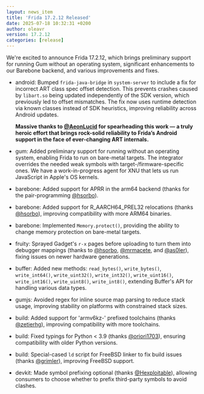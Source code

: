 ```yaml
---
layout: news_item
title: 'Frida 17.2.12 Released'
date: 2025-07-18 10:32:31 +0200
author: oleavr
version: 17.2.12
categories: [release]
---
```


We're excited to announce Frida 17.2.12, which brings preliminary support for
running Gum without an operating system, significant enhancements to our
Barebone backend, and various improvements and fixes.

- android: Bumped `frida-java-bridge` in `system-server` to include a fix
  for incorrect ART class spec offset detection. This prevents crashes caused
  by `libart.so` being updated independently of the SDK version, which previously
  led to offset mismatches. The fix now uses runtime detection via known classes
  instead of SDK heuristics, improving reliability across Android updates.

  **Massive thanks to [@AeonLucid][] for spearheading this work — a truly
  heroic effort that brings rock-solid reliability to Frida’s Android support
  in the face of ever-changing ART internals.**

- gum: Added preliminary support for running without an operating system,
  enabling Frida to run on bare-metal targets. The integrator overrides the
  needed weak symbols with target-/firmware-specific ones. We have a
  work-in-progress agent for XNU that lets us run JavaScript in Apple's
  OS kernels.

- barebone: Added support for APRR in the arm64 backend (thanks for the
  pair-programming [@hsorbo][]).

- barebone: Added support for R_AARCH64_PREL32 relocations (thanks [@hsorbo][]),
  improving compatibility with more ARM64 binaries.

- barebone: Implemented `Memory.protect()`, providing the ability to change
  memory protection on bare-metal targets.

- fruity: Sprayed Gadget's `r-x` pages before uploading to turn them into
  debugger mappings (thanks to [@hsorbo][], [@mrmacete][], and [@as0ler][]),
  fixing issues on newer hardware generations.

- buffer: Added new methods: `read_bytes()`, `write_bytes()`, `write_int64()`,
  `write_uint32()`, `write_int32()`, `write_uint16()`, `write_int16()`,
  `write_uint8()`, `write_int8()`, extending Buffer's API for handling various
  data types.

- gumjs: Avoided regex for inline source map parsing to reduce stack usage,
  improving stability on platforms with constrained stack sizes.

- build: Added support for 'armv6kz-' prefixed toolchains (thanks
  [@zetierhg][]), improving compatibility with more toolchains.

- build: Fixed typings for Python < 3.9 (thanks [@oriori1703][]), ensuring
  compatibility with older Python versions.

- build: Special-cased `ld` script for FreeBSD linker to fix build issues
  (thanks [@grimler][]), improving FreeBSD support.

- devkit: Made symbol prefixing optional (thanks [@Hexploitable][]), allowing
  consumers to choose whether to prefix third-party symbols to avoid clashes.


[@AeonLucid]: https://x.com/AeonLucid
[@hsorbo]: https://x.com/hsorbo
[@mrmacete]: https://x.com/bezjaje
[@as0ler]: https://x.com/as0ler
[@zetierhg]: https://github.com/zetier-hg
[@oriori1703]: https://github.com/oriori1703
[@grimler]: https://mastodon.social/@grimler
[@Hexploitable]: https://x.com/Hexploitable

